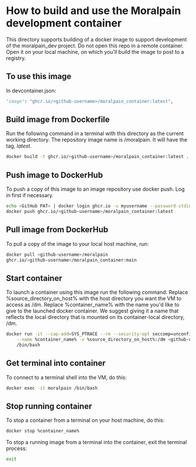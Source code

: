 # How to build and use the Moralpain development container
This directory supports building of a docker image to support 
development of the moralpain_dev project. Do not open this repo
in a remote container. Open it on your local machine, on which
you'll build the image to post to a registry. 

## To use this image

In devcontainer.json: 
```python    
"image": "ghcr.io/<github-username>/moralpain_container:latest",
```

## Build image from Dockerfile

Run the following command in a terminal with this
directory as the current working directory. The
repository image name is <github-username>/moralpain.
It will have the tag, *latest*.

``` sh
docker build -t ghcr.io/<github-username>/moralpain_container:latest . -m 8g
```

## Push image to DockerHub

To push a copy of this image to an image repository
use docker push. Log in first if necessary.

``` sh
echo <GitHub PAT> | docker login ghcr.io -u myusername --password-stdin
docker push ghcr.io/<github-username>/moralpain_container:latest
```

## Pull image from DockerHub

To pull a copy of the image to your local host machine, run:

```sh
docker pull <github-username>/moralpain
ghcr.io/<github-username>/moralpain_container:main
```

## Start container

To launch a container using this image run the following command.
Replace %source_directory_on_host% with the host directory you want
the VM to access as /dm. Replace %container_name% with the name you'd
like to give to the launched docker container. We suggest giving it
a name that reflects the local directory that is mounted on its
container-local directory, /dm.

``` sh
docker run -it --cap-add=SYS_PTRACE --rm --security-opt seccomp=unconfined \
    --name %container_name% -v %source_directory_on_host%:/dm <github-username>/moralpain \
    /bin/bash
```

## Get terminal into container

To connect to a terminal shell into the VM, do this:

``` sh
docker exec -it moralpain /bin/bash
```

## Stop running container

To stop a container from a terminal on your host machine, do this:

``` sh
docker stop %container_name%
```

To stop a running image from a terminal into the container, exit the terminal process:

``` sh
exit
```
